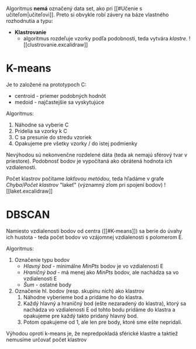 Algoritmus **nemá** označený data set, ako pri [[#Učenie s učiteľom|učiteľovi]]. Preto si obvykle robí závery na báze vlastného rozhodnutia a typu:
- **Klastrovanie**
	- algoritmus rozdeľuje vzorky podľa podobnosti, teda vytvára *klastre*.
![[clustrovanie.excalidraw]]


# K-means
Je to založené na prototypoch C:
- centroid - priemer podobných hodnôt
- medoid - najčastejšie sa vyskytujúce

Algoritmus:
1. Náhodne sa vyberie C
2. Pridelia sa vzorky k C
3. C sa presunie do stredu vzoriek
4. Opakujeme pre všetky vzorky / do istej podmienky

Nevýhodou sú nekonvenčne rozdelené dáta (teda ak nemajú sférový tvar v priestore). Podobnosť bodov je vypočítaná ako obrátená hodnota ich vzdialenosti.

Počet klastrov počítame *lakťovou metódou*, teda hľadáme v grafe *Chyba*/*Počet klastrov* "lakeť" (významný zlom pri spojení bodov)
![[laket.excalidraw]]

# DBSCAN
Namiesto vzdialenosti bodov od centra ([[#K-means]]) sa berie do úvahy ich hustota - teda počet bodov vo vzájomnej vzdialenosti s polomerom E.

Algoritmus:
1. Označenie typu bodov
	- *Hlavný bod* - minimálne *MinPts* bodov je vo vzdialenosti E
	- *Hraničný bod* - má menej ako *MinPts* bodov, ale nachádza sa vo vzdialenosti E
	- *Šum* - ostatné body
2. Označenie hl. bodov (resp. skupinu ních) ako klastrov
	1. Náhodne vyberieme bod a pridáme ho do klastra.
	2. Každý hlavný a hraničný bod (ešte nezaradený do klastra), ktorý sa nachádza vo vzdialenosti E od tohto bodu pridáme do klastra a opakujeme pre každý takto pridaný hlavný bod.
	3. Potom opakujeme od 1, ale len pre body, ktoré sme ešte nepridali.

Výhodou oproti k-means je, že nepredpokladá sférické klastre a taktiež nemusíme určovať počet klastrov